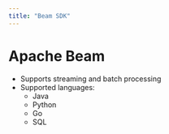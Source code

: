 ```yaml
---
title: "Beam SDK"
---
```

# Apache Beam
* Supports streaming and batch processing
* Supported languages:
    * Java
    * Python
    * Go
    * SQL
